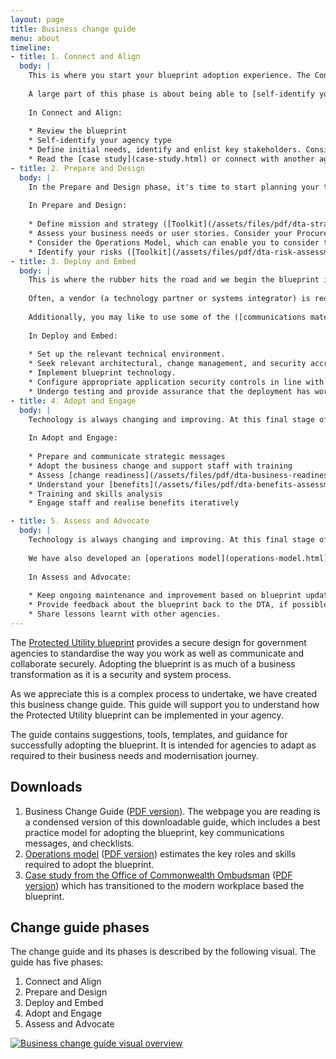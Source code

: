 ```yaml
---
layout: page
title: Business change guide
menu: about
timeline:
- title: 1. Connect and Align
  body: | 
    This is where you start your blueprint adoption experience. The Connect and Align phase is about setting you up with a clear understanding of the [the blueprint](/blueprint/index.html) and how to align it to your business needs.
    
    A large part of this phase is about being able to [self-identify your agency type](/assets/files/pdf/business-change-guide.pdf#page=8). We can also put you in touch with other agencies who have implemented technology based on the blueprint, which you can read about in our [case study](case-study.html).
    
    In Connect and Align:
    
    * Review the blueprint
    * Self-identify your agency type
    * Define initial needs, identify and enlist key stakeholders. Consider using our [personas](personas.html) to understand potential needs and benefits. 
    * Read the [case study](case-study.html) or connect with another agency who has undergone a prior implementation.
- title: 2. Prepare and Design
  body: | 
    In the Prepare and Design phase, it's time to start planning your transition to the blueprint. To arm yourself with the right information to develop an effective plan, this phase will take you through the relevant assessments you'll need to carry out to understand your starting point in terms of your business (systems and processes); your people (who will be impacted and how); and your technology. For example, you may like to assess your [technology maturity](/assets/files/pdf/dta-technology-maturity-assessment-toolkit.pdf).
    
    In Prepare and Design: 
    
    * Define mission and strategy ([Toolkit](/assets/files/pdf/dta-strategy-analysis-toolkit.pdf), [Template](/assets/files/xls/dta-strategy-analysis.xlsx))
    * Assess your business needs or user stories. Consider your Procurement Plan and what resources you will need for the transition. Based on this, prepare your Statement of Work and Section 23. 
    * Consider the Operations Model, which can enable you to consider the roles and costs involved in supporting your blueprint implementation. 
    * Identify your risks ([Toolkit](/assets/files/pdf/dta-risk-assessment-toolkit.pdf), [Template](/assets/files/pdf/dta-risk-assessment.xlsx)) or change impact ([Toolkit](/assets/files/pdf/dta-change-impact-assessment-toolkit.pdf), [Template](/assets/files/pdf/dta-change-impact-assessment.xlsx))
- title: 3. Deploy and Embed
  body: | 
    This is where the rubber hits the road and we begin the blueprint implementation. The Deploy and Embed phase is designed to support you to adopt a Modern Workplace on the blueprint design, which is available to use in your agency's ICT environment and plan for business change.
   
    Often, a vendor (a technology partner or systems integrator) is required to assist the customer through the technology aspects of this process, while an organisational change management partner could assist you roll out and plan the change. 
   
    Additionally, you may like to use some of the ([communications material](/assets/files//pdf/business-change-guide.pdf#page=14)) we have provided to develop messaging to sell the implementation to your various stakeholder groups.
   
    In Deploy and Embed:
   
    * Set up the relevant technical environment.
    * Seek relevant architectural, change management, and security accreditation for the deployment.
    * Implement blueprint technology.
    * Configure appropriate application security controls in line with the blueprint and Information Security Manual (ISM). 
    * Undergo testing and provide assurance that the deployment has worked.
- title: 4. Adopt and Engage
  body: | 
    Technology is always changing and improving. At this final stage of the engagement, we would appreciate your participation in helping us continually improve the blueprint adoption experience. By actively engaging with the Whole of Government community you will make the experience better for future adaptations and new agency adopters. We have also developed an [operations model](operations-model.html) which outlines and cost estimates the key roles and skills required to adopt the blueprint in agencies.
    
    In Adopt and Engage:
    
    * Prepare and communicate strategic messages
    * Adopt the business change and support staff with training
    * Assess [change readiness](/assets/files/pdf/dta-business-readiness-assessment.xlsx)
    * Understand your [benefits](/assets/files/pdf/dta-benefits-assessment-toolkit.pdf)
    * Training and skills analysis
    * Engage staff and realise benefits iteratively

- title: 5. Assess and Advocate
  body: | 
    Technology is always changing and improving. At this final stage of the engagement, we would appreciate your participation in helping us continually improve the blueprint adoption experience. By actively engaging with the Whole of Government community, sharing your learnings on the Community Portal, and participating in evaluation of the blueprint, you will make the experience better for future adaptations and new agency adopters. 
   
    We have also developed an [operations model](operations-model.html) which outlines and cost estimates the key roles and skills required to adopt the blueprint in agencies. 
    
    In Assess and Advocate:
    
    * Keep ongoing maintenance and improvement based on blueprint updates. We update the blueprint regularly to align with the ISM and new Microsoft product features. 
    * Provide feedback about the blueprint back to the DTA, if possible.
    * Share lessons learnt with other agencies.  
---
```


The [Protected Utility blueprint](/blueprint/index.html) provides a secure design for government agencies to standardise the way you work as well as communicate and collaborate securely. Adopting the blueprint is as much of a business transformation as it is a security and system process. 

As we appreciate this is a complex process to undertake, we have created this business change guide. This guide will support you to understand how the Protected Utility blueprint can be implemented in your agency. 

The guide contains suggestions, tools, templates, and guidance for successfully adopting the blueprint. It is intended for agencies to adapt as required to their business needs and modernisation journey.

## Downloads

1. Business Change Guide ([PDF version](/assets/files/pdf/business-change-guide.pdf)). The webpage you are reading is a condensed version of this downloadable guide, which includes a best practice model for adopting the blueprint, key communications messages, and checklists.
2. [Operations model](/about/operations-model.html) ([PDF version](/assets/files/pdf/dta-op-model-guide.pdf)) estimates the key roles and skills required to adopt the blueprint.
3. [Case study from the Office of Commonwealth Ombudsman](case-study.html) ([PDF version](/assets/files/pdf/business-change-guide.pdf#page=11)) which has transitioned to the modern workplace based the blueprint.

## Change guide phases

The change guide and its phases is described by the following visual. The guide has five phases: 

1. Connect and Align
2. Prepare and Design
3. Deploy and Embed
4. Adopt and Engage
5. Assess and Advocate

[![Business change guide visual overview](/assets/images/business-change-guide-large.png)](/assets/images/business-change-guide-large.png)

